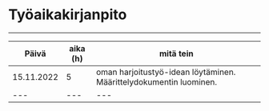 # Työaikakirjanpito
___



| Päivä | aika (h) | mitä tein |
| --- | --- | --- |
| 15.11.2022 | 5 | oman harjoitustyö-idean löytäminen. Määrittelydokumentin luominen.  |
| --- | --- | --- |
